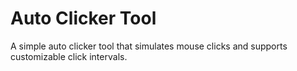 # Auto Clicker Tool

A simple auto clicker tool that simulates mouse clicks and supports customizable click intervals.
